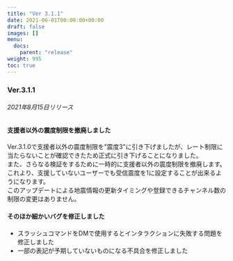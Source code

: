 ```yaml
---
title: "Ver 3.1.1"
date: 2021-06-01T00:00:00+00:00
draft: false
images: []
menu: 
  docs:
    parent: "release"
weight: 995
toc: true
---
```


### Ver.3.1.1
###### 2021年8月15日リリース

#### 支援者以外の震度制限を撤廃しました
Ver.3.1.0で支援者以外の震度制限を"震度3"に引き下げましたが、レート制限に当たらないことが確認できたため正式に引き下げることになりました。  
また、さらなる検証をするために一時的に支援者以外の震度制限を撤廃します。  
これより、支援していないユーザーでも受信震度を1に設定することが出来るようになります。  
このアップデートによる地震情報の更新タイミングや登録できるチャンネル数の制限の変更はありません。  

#### そのほか細かいバグを修正しました
- スラッシュコマンドをDMで使用するとインタラクションに失敗する問題を修正しました
- 一部の表記が予期していないものになる不具合を修正しました